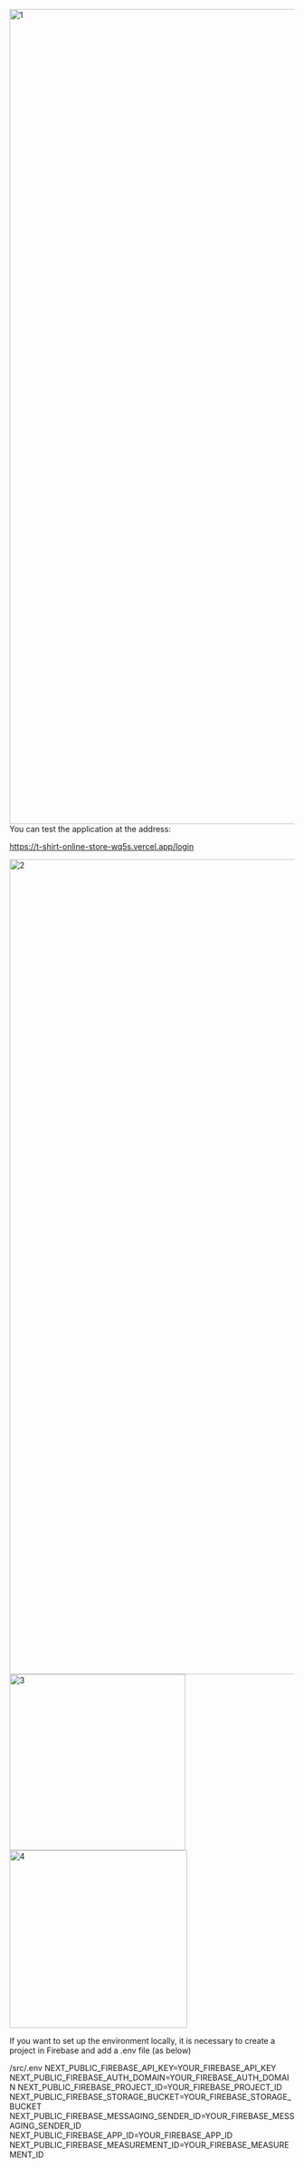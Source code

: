 <img width="1440" alt="1" src="https://github.com/user-attachments/assets/d4b87269-65db-49e3-981e-7dbd7deb3ee6">You can test the application at the address:

https://t-shirt-online-store-wq5s.vercel.app/login

<img width="1440" alt="2" src="https://github.com/user-attachments/assets/b5986006-71a6-4d1b-86bc-444a4946954b">
<img width="311" alt="3" src="https://github.com/user-attachments/assets/ad854625-efba-4a46-9c64-369fedf87e94">
<img width="314" alt="4" src="https://github.com/user-attachments/assets/a463c2fa-f32a-4cf6-9c3a-21dd38532205">


If you want to set up the environment locally, 
it is necessary to create a project in Firebase and add a .env file (as below)

/src/.env
  NEXT_PUBLIC_FIREBASE_API_KEY=YOUR_FIREBASE_API_KEY
  NEXT_PUBLIC_FIREBASE_AUTH_DOMAIN=YOUR_FIREBASE_AUTH_DOMAIN
  NEXT_PUBLIC_FIREBASE_PROJECT_ID=YOUR_FIREBASE_PROJECT_ID
  NEXT_PUBLIC_FIREBASE_STORAGE_BUCKET=YOUR_FIREBASE_STORAGE_BUCKET
  NEXT_PUBLIC_FIREBASE_MESSAGING_SENDER_ID=YOUR_FIREBASE_MESSAGING_SENDER_ID
  NEXT_PUBLIC_FIREBASE_APP_ID=YOUR_FIREBASE_APP_ID
  NEXT_PUBLIC_FIREBASE_MEASUREMENT_ID=YOUR_FIREBASE_MEASUREMENT_ID
